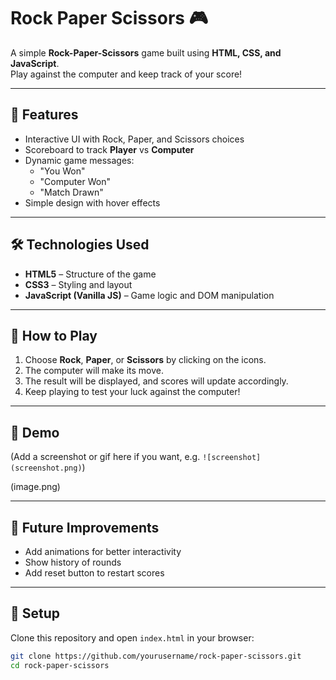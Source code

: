 # Rock Paper Scissors 🎮

A simple **Rock-Paper-Scissors** game built using **HTML, CSS, and JavaScript**.  
Play against the computer and keep track of your score!

---

## 🚀 Features
- Interactive UI with Rock, Paper, and Scissors choices
- Scoreboard to track **Player** vs **Computer**
- Dynamic game messages:
  - "You Won"
  - "Computer Won"
  - "Match Drawn"
- Simple design with hover effects

---

## 🛠️ Technologies Used
- **HTML5** – Structure of the game
- **CSS3** – Styling and layout
- **JavaScript (Vanilla JS)** – Game logic and DOM manipulation

---

## 🎯 How to Play
1. Choose **Rock**, **Paper**, or **Scissors** by clicking on the icons.
2. The computer will make its move.
3. The result will be displayed, and scores will update accordingly.
4. Keep playing to test your luck against the computer!

---

## 📸 Demo
(Add a screenshot or gif here if you want, e.g. `![screenshot](screenshot.png)`)
<!-- ![alt text](image.png) -->
(image.png)

---

## 🔮 Future Improvements
- Add animations for better interactivity
- Show history of rounds
- Add reset button to restart scores

---

## 📂 Setup
Clone this repository and open `index.html` in your browser:

```bash
git clone https://github.com/yourusername/rock-paper-scissors.git
cd rock-paper-scissors
